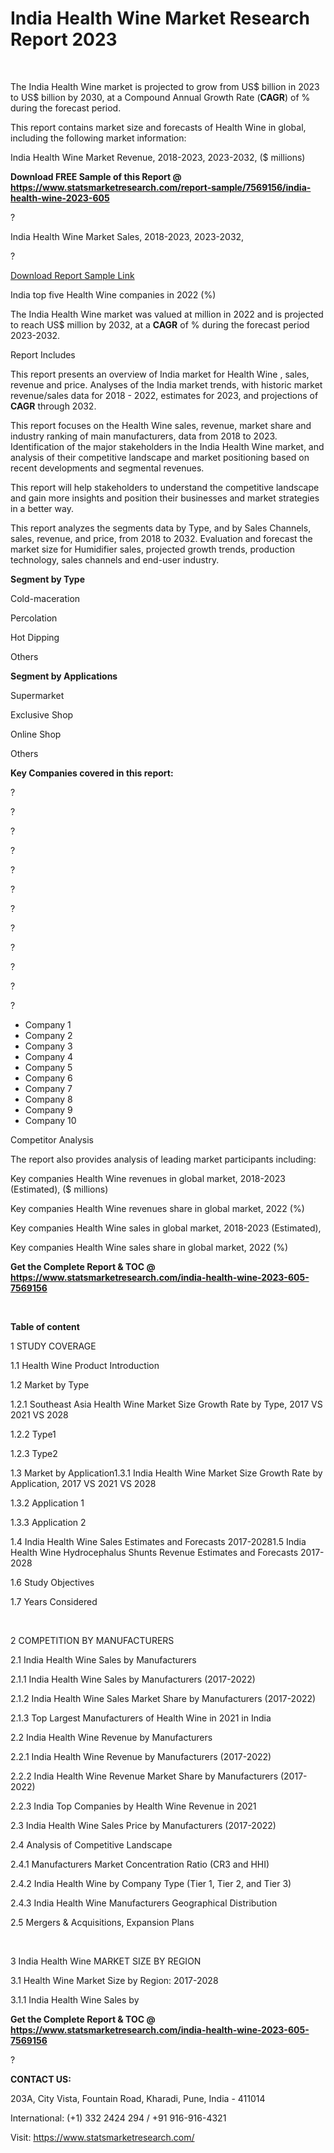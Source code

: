 <h1>India Health Wine Market Research Report 2023</h1><br/><p>The India Health Wine market is projected to grow from US$ billion in 2023 to US$ billion by 2030, at a Compound Annual Growth Rate (<strong>CAGR</strong>) of % during the forecast period.</p>
 
 
 
 <p>This report contains market size and forecasts of Health Wine in global, including the following market information:</p>
 
 
 
 <p>India Health Wine Market Revenue, 2018-2023, 2023-2032, ($ millions)</p>
 
 
 
 <div><b>Download FREE Sample of this Report @ <a href="https://www.statsmarketresearch.com/download-free-sample/7569156/india-health-wine-2023-605">https://www.statsmarketresearch.com/report-sample/7569156/india-health-wine-2023-605</a></b></div>
 
 
 
 <p>? </p>
 
 
 
 <p>India Health Wine Market Sales, 2018-2023, 2023-2032,</p>
 
 
 
 <p>? </p>
 
 
 
 <p><a href="https://www.statsmarketresearch.com/download-free-sample/7569156/india-health-wine-2023-605">Download Report Sample Link</a></p>
 
 
 
 <p>India top five Health Wine companies in 2022 (%)</p>
 
 
 
 <p>The India Health Wine market was valued at million in 2022 and is projected to reach US$ million by 2032, at a <strong>CAGR</strong> of % during the forecast period 2023-2032.</p>
 
 
 
 <p>Report Includes</p>
 
 
 
 <p>This report presents an overview of India market for Health Wine , sales, revenue and price. Analyses of the India market trends, with historic market revenue/sales data for 2018 - 2022, estimates for 2023, and projections of <strong>CAGR</strong> through 2032.</p>
 
 
 
 <p>This report focuses on the Health Wine sales, revenue, market share and industry ranking of main manufacturers, data from 2018 to 2023. Identification of the major stakeholders in the India Health Wine market, and analysis of their competitive landscape and market positioning based on recent developments and segmental revenues.</p>
 
 
 
 <p>This report will help stakeholders to understand the competitive landscape and gain more insights and position their businesses and market strategies in a better way.</p>
 
 
 
 <p>This report analyzes the segments data by Type, and by Sales Channels, sales, revenue, and price, from 2018 to 2032. Evaluation and forecast the market size for Humidifier sales, projected growth trends, production technology, sales channels and end-user industry.</p>
 
 
 
 <p><strong>Segment by Type</strong></p>
 
 
 
 <p>Cold-maceration</p>
 
 
 
 <p>Percolation</p>
 
 
 
 <p>Hot Dipping</p>
 
 
 
 <p>Others</p>
 
 
 
 <p><strong>Segment <strong><strong>by Applications</strong></strong></strong></p>
 
 
 
 <p>Supermarket</p>
 
 
 
 <p>Exclusive Shop</p>
 
 
 
 <p>Online Shop</p>
 
 
 
 <p>Others</p>
 
 
 
 <p><strong>Key Companies covered in this report:</strong></p>
 
 
 
 <p>? </p>
 
 
 
 <p>? </p>
 
 
 
 <p>? </p>
 
 
 
 <p>? </p>
 
 
 
 <p>? </p>
 
 
 
 <p>? </p>
 
 
 
 <p>? </p>
 
 
 
 <p>? </p>
 
 
 
 <p>? </p>
 
 
 
 <p>? </p>
 
 
 
 <p>? </p>
 
 
 
 <p>? </p>
 
 
 
 <ul>
 
 <li>Company 1</li>
 
 <li>Company 2</li>
 
 <li>Company 3</li>
 
 <li>Company 4</li>
 
 <li>Company 5</li>
 
 <li>Company 6</li>
 
 <li>Company 7</li>
 
 <li>Company 8</li>
 
 <li>Company 9</li>
 
 <li>Company 10</li>
 
 </ul>
 
 
 
 <p>Competitor Analysis</p>
 
 
 
 <p>The report also provides analysis of leading market participants including:</p>
 
 
 
 <p>Key companies Health Wine revenues in global market, 2018-2023 (Estimated), ($ millions)</p>
 
 
 
 <p>Key companies Health Wine revenues share in global market, 2022 (%)</p>
 
 
 
 <p>Key companies Health Wine sales in global market, 2018-2023 (Estimated),</p>
 
 
 
 <p>Key companies Health Wine sales share in global market, 2022 (%)</p>
 
 
 
 <div><b>Get the Complete Report & TOC @ <a href="https://www.statsmarketresearch.com/india-health-wine-2023-605-7569156">https://www.statsmarketresearch.com/india-health-wine-2023-605-7569156</a></b></div>
 
 
 
 <p><br />
 
 <b>Table of content</b></p>
 
 
 
 <p>1 STUDY COVERAGE<br />
 
 1.1 Health Wine Product Introduction<br />
 
 1.2 Market by Type<br />
 
 1.2.1 Southeast Asia Health Wine Market Size Growth Rate by Type, 2017 VS 2021 VS 2028<br />
 
 1.2.2 Type1<br />
 
 1.2.3 Type2<br />
 
 1.3 Market by Application1.3.1 India Health Wine Market Size Growth Rate by Application, 2017 VS 2021 VS 2028<br />
 
 1.3.2 Application 1<br />
 
 1.3.3 Application 2<br />
 
 1.4 India Health Wine Sales Estimates and Forecasts 2017-20281.5 India Health Wine Hydrocephalus Shunts Revenue Estimates and Forecasts 2017-2028<br />
 
 1.6 Study Objectives<br />
 
 1.7 Years Considered<br />
 
 <br />
 
 2 COMPETITION BY MANUFACTURERS<br />
 
 2.1 India Health Wine Sales by Manufacturers<br />
 
 2.1.1 India Health Wine Sales by Manufacturers (2017-2022)<br />
 
 2.1.2 India Health Wine Sales Market Share by Manufacturers (2017-2022)<br />
 
 2.1.3 Top Largest Manufacturers of Health Wine in 2021 in India<br />
 
 2.2 India Health Wine Revenue by Manufacturers<br />
 
 2.2.1 India Health Wine Revenue by Manufacturers (2017-2022)<br />
 
 2.2.2 India Health Wine Revenue Market Share by Manufacturers (2017-2022)<br />
 
 2.2.3 India Top Companies by Health Wine Revenue in 2021<br />
 
 2.3 India Health Wine Sales Price by Manufacturers (2017-2022)<br />
 
 2.4 Analysis of Competitive Landscape<br />
 
 2.4.1 Manufacturers Market Concentration Ratio (CR3 and HHI)<br />
 
 2.4.2 India Health Wine by Company Type (Tier 1, Tier 2, and Tier 3)<br />
 
 2.4.3 India Health Wine Manufacturers Geographical Distribution<br />
 
 2.5 Mergers & Acquisitions, Expansion Plans<br />
 
 <br />
 
 3 India Health Wine MARKET SIZE BY REGION<br />
 
 3.1 Health Wine Market Size by Region: 2017-2028<br />
 
 3.1.1 India Health Wine Sales by</p>
 
 
 
 <div><b>Get the Complete Report & TOC @ <a href="https://www.statsmarketresearch.com/india-health-wine-2023-605-7569156">https://www.statsmarketresearch.com/india-health-wine-2023-605-7569156</a></b></div>
 
 
 
 <p>? </p>
 
 
 
 <p><b>CONTACT US:</b><br />
 
 203A, City Vista, Fountain Road, Kharadi, Pune, India - 411014<br />
 
 International: (+1) 332 2424 294 / +91 916-916-4321<br />
 
 Visit: <a href="https://www.statsmarketresearch.com/">https://www.statsmarketresearch.com/</a></p>